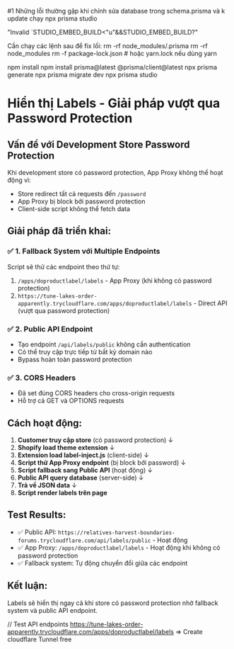 #1 Những lỗi thường gặp khi chỉnh sửa database trong schema.prisma và k update chạy npx prisma studio

"Invalid `STUDIO_EMBED_BUILD<"u"&&STUDIO_EMBED_BUILD?"

Cần chạy các lệnh sau để fix lối:
rm -rf node_modules/.prisma
rm -rf node_modules
rm -f package-lock.json # hoặc yarn.lock nếu dùng yarn

npm install
npm install prisma@latest @prisma/client@latest
npx prisma generate
npx prisma migrate dev
npx prisma studio

# Hiển thị Labels - Giải pháp vượt qua Password Protection

## Vấn đề với Development Store Password Protection

Khi development store có password protection, App Proxy không thể hoạt động vì:

- Store redirect tất cả requests đến `/password`
- App Proxy bị block bởi password protection
- Client-side script không thể fetch data

## Giải pháp đã triển khai:

### ✅ 1. Fallback System với Multiple Endpoints

Script sẽ thử các endpoint theo thứ tự:

1. `/apps/doproductlabel/labels` - App Proxy (khi không có password protection)
2. `https://tune-lakes-order-apparently.trycloudflare.com/apps/doproductlabel/labels` - Direct API (vượt qua password protection)

### ✅ 2. Public API Endpoint

- Tạo endpoint `/api/labels/public` không cần authentication
- Có thể truy cập trực tiếp từ bất kỳ domain nào
- Bypass hoàn toàn password protection

### ✅ 3. CORS Headers

- Đã set đúng CORS headers cho cross-origin requests
- Hỗ trợ cả GET và OPTIONS requests

## Cách hoạt động:

1. **Customer truy cập store** (có password protection)
   ↓
2. **Shopify load theme extension**
   ↓
3. **Extension load label-inject.js** (client-side)
   ↓
4. **Script thử App Proxy endpoint** (bị block bởi password)
   ↓
5. **Script fallback sang Public API** (hoạt động)
   ↓
6. **Public API query database** (server-side)
   ↓
7. **Trả về JSON data**
   ↓
8. **Script render labels trên page**

## Test Results:

- ✅ Public API: `https://relatives-harvest-boundaries-forums.trycloudflare.com/api/labels/public` - Hoạt động
- ✅ App Proxy: `/apps/doproductlabel/labels` - Hoạt động khi không có password protection
- ✅ Fallback system: Tự động chuyển đổi giữa các endpoint

## Kết luận:

Labels sẽ hiển thị ngay cả khi store có password protection nhờ fallback system và public API endpoint.

// Test API endpoints
https://tune-lakes-order-apparently.trycloudflare.com/apps/doproductlabel/labels => Create cloudflare Tunnel free

